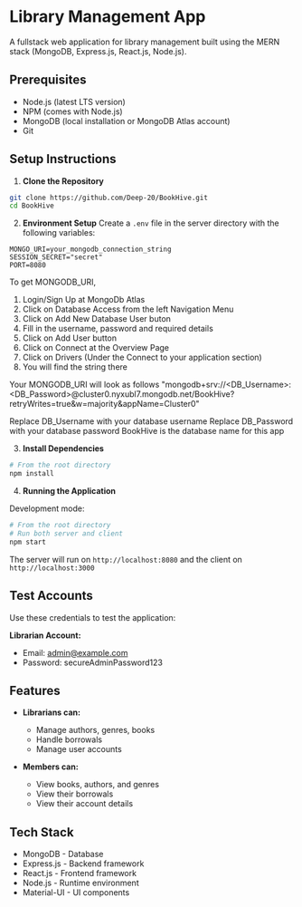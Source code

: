 # Library Management App

A fullstack web application for library management built using the MERN stack (MongoDB, Express.js, React.js, Node.js).

## Prerequisites

- Node.js (latest LTS version)
- NPM (comes with Node.js)
- MongoDB (local installation or MongoDB Atlas account)
- Git

## Setup Instructions

1. **Clone the Repository**
```bash
git clone https://github.com/Deep-20/BookHive.git
cd BookHive
```

2. **Environment Setup**
Create a `.env` file in the server directory with the following variables:
```
MONGO_URI=your_mongodb_connection_string
SESSION_SECRET="secret"
PORT=8080
```

To get MONGODB_URI, 
  1) Login/Sign Up at MongoDb Atlas
  2) Click on Database Access from the left Navigation Menu
  3) Click on Add New Database User buton
  4) Fill in the username, password and required details
  5) Click on Add User button
  6) Click on Connect at the Overview Page
  7) Click on Drivers (Under the Connect to your application section)
  8) You will find the string there

Your MONGODB_URI will look as follows
"mongodb+srv://<DB_Username>:<DB_Password>@cluster0.nyxubl7.mongodb.net/BookHive?retryWrites=true&w=majority&appName=Cluster0"

Replace DB_Username with your database username
Replace DB_Password with your database password
BookHive is the database name for this app

3. **Install Dependencies**
```bash
# From the root directory
npm install
```

4. **Running the Application**

Development mode:
```bash
# From the root directory
# Run both server and client
npm start
```

The server will run on `http://localhost:8080` and the client on `http://localhost:3000`

## Test Accounts

Use these credentials to test the application:

**Librarian Account:**
- Email: admin@example.com
- Password: secureAdminPassword123

## Features

- **Librarians can:**
  - Manage authors, genres, books
  - Handle borrowals
  - Manage user accounts

- **Members can:**
  - View books, authors, and genres
  - View their borrowals
  - View their account details

## Tech Stack

- MongoDB - Database
- Express.js - Backend framework
- React.js - Frontend framework
- Node.js - Runtime environment
- Material-UI - UI components

